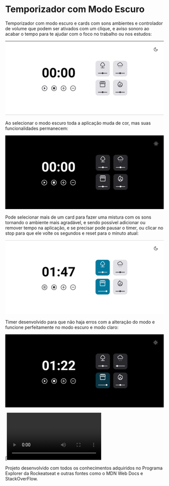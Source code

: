 # Temporizador com Modo Escuro
 
Temporizador com modo escuro e cards com sons ambientes e controlador de volume que podem ser ativados com um clique, e aviso sonoro ao acabar o tempo para te ajudar com o foco no trabalho ou nos estudos:

<img src="https://github.com/eltonneiferson/timerDarkMode/blob/main/projeto/Timer01.png">
 
Ao selecionar o modo escuro toda a aplicação muda de cor, mas suas funcionalidades permanecem:

<img src="https://github.com/eltonneiferson/timerDarkMode/blob/main/projeto/Timer02.png">

Pode selecionar mais de um card para fazer uma mistura com os sons tornando o ambiente mais agradável, e sendo possível adicionar ou remover tempo na aplicação, e se precisar pode pausar o timer, ou clicar no stop para que ele volte os segundos e reset para o minuto atual:

<img src="https://github.com/eltonneiferson/timerDarkMode/blob/main/projeto/Timer03.png">

Timer desenvolvido para que não haja erros com a alteração do modo e funcione perfeitamente no modo escuro e modo claro:

<img src="https://github.com/eltonneiferson/timerDarkMode/blob/main/projeto/Timer04.png">

[![Video do projeto](https://github.com/eltonneiferson/timerDarkMode/blob/main/projeto/FocusTimer.mp4)

Projeto desenvolvido com todos os conhecimentos adquiridos no Programa Explorer da Rockeatseat e outras fontes como o MDN Web Docs e StackOverFlow.
